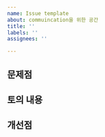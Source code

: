 ```yaml
---
name: Issue template
about: commuincation을 위한 공간
title: ''
labels: ''
assignees: ''

---
```


## 문제점

## 토의 내용

## 개선점
